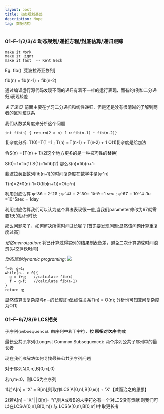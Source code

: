 ```yaml
---
layout: post
title: 动态规划基础
description: Nope
tag: 数据结构
---
```




### 01-F-1/2/3/4 动态规划/递推方程/封底估算/递归跟踪

    make it Work
    make it Right
    make it fast  -- Kent Beck

Eg: fib() [斐波拉奇亚数列]

fib(n) = fib(n-1) + fib(n-2)

通过编译运行源代码发现不同的递归有着不一样的运行表现，而有的(例如二分递归)表现较差

*关于递归*:
    前面主要在学习二分递归和线性递归，但是还是没有很清晰的了解到两者的区别和联系

我们从数学角度来分析这个问题
```
int fib(n) { return(2 > n) ? n:fib(n-1) + fib(n-2)}

```
复杂度分析:
T(0)=T(1)=1 ; T(n) = T(n-1) + T(n-2) + 1 O(1)复杂度是给加法

令S(n) = [T(n) + 1]/2[这个地方更多的是一种技巧性的替换]

S(0)=1=fib(1) S(1)=1=fib(2) 那么S(n)=fib(n+1)

斐波拉契亚数列fib(n+1)的时间复杂度在数学中是[φ^n]

T(n)=2*S(n)-1=O(fib(n+1))=O(φ^n)

利用封底估算 φ^36 = 2^25 ; φ^43 = 2^30= 10^9 =1 sec ; φ^67 = 10^14 flo =10^5sec = 1day

利用封底估算我们可以认为这个算法表现很一般,当我们parameter修改为67就需要1天的运行时长

那么问题来了，如何解决所需时间过长呢？[首先要发现问题:显然该问题计算重复度过高]

*记忆memoization*: 将已计算过得实例的结果制表备差，避免二次计算造成时间浪费[以空间换时间]

*动态规划dynamic programing*:
![](/images/post_image/动态规划.png)

```
f=0; g=1;
while(n-- > 0){
  g = f+g;   //calculate fib(n)
  f = g-f;   //calculate fib(n-1)
}
return g;

```
显然该算法复杂度与n--的长度即n呈线性关系T(n) = O(n); 分析也可知空间复杂度为O(1)

### 01-F-6/7/8/9 LCS相关

子序列(subsequence): 由序列中若干字符，按 **原相对次序** 构成

最长公共子序列(Longest Common Subsequence): 两个序列公共子序列中的最长者

现在我们来解决如何寻找最长公共子序列问题

对于序列A[0,n],B[0,m],0)

若n,m<0，则LCS为空序列

1)若A[n] = 'X' = B[m],则取作LCS(A[0,n),B[0,m)) + 'X'【减而治之的思想】

2)若A[n] = 'X' || B[n]= 'Y',则A或者B的末字符必有一个对LCS没有贡献
则我们可以在LCS(A[0,n],B[0,m)) 与 LCS(A[0,n),B[0,m])中取更长者
